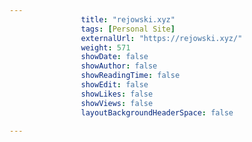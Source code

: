 ```yaml
---
                title: "rejowski.xyz"
                tags: [Personal Site]
                externalUrl: "https://rejowski.xyz/"
                weight: 571
                showDate: false
                showAuthor: false
                showReadingTime: false
                showEdit: false
                showLikes: false
                showViews: false
                layoutBackgroundHeaderSpace: false
                
---
```

